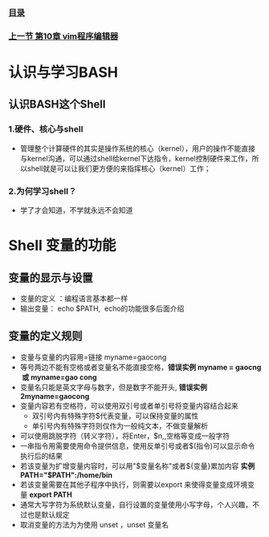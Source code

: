 ### [目录](https://github.com/Letitmiss/Linux-learning/blob/master/README.md)
### [上一节 第10章 vim程序编辑器](https://github.com/Letitmiss/Linux-learning/blob/master/blog/10.vim.md)

# 认识与学习BASH

## 认识BASH这个Shell
### 1.硬件、核心与shell

* 管理整个计算硬件的其实是操作系统的核心（kernel），用户的操作不能直接与kernel沟通，可以通过shell给kernel下达指令，kernel控制硬件来工作，所以shell就是可以让我们更方便的来指挥核心（kernel）工作；
### 2.为何学习shell？
* 学了才会知道，不学就永远不会知道

# Shell 变量的功能
## 变量的显示与设置 
* 变量的定义 ：编程语言基本都一样
* 输出变量： echo $PATH,  echo的功能很多后面介绍
## 变量的定义规则
* 变量与变量的内容用=链接 myname=gaocong
* 等号两边不能有空格或者变量名不能直接空格，**错误实例 myname = gaocng  或 myname=gao cong**
* 变量名只能是英文字母与数字，但是数字不能开头, **错误实例 2myname=gaocong**
* 变量内容若有空格符，可以使用双引号或者单引号将变量内容结合起来
    * 双引号内有特殊字符$代表变量，可以保持变量的属性
    * 单引号内有特殊字符则仅作为一般纯文本，不做变量解析
* 可以使用跳脱字符（转义字符），将Enter，$n,\,空格等变成一般字符
* 一串指令用需要使用命令提供信息，使用反单引号或者$(指令)可以显示命令执行后的结果
* 若该变量为扩增变量内容时，可以用"$变量名称"或者${变量}累加内容 **实例 PATH="$PATH":/home/bin**
* 若该变量需要在其他子程序中执行，则需要以export 来使得变量变成环境变量 **export PATH**
* 通常大写字符为系统默认变量，自行设置的变量使用小写字母，个人兴趣，不过也是默认规定
* 取消变量的方法为为使用 unset ，unset 变量名
